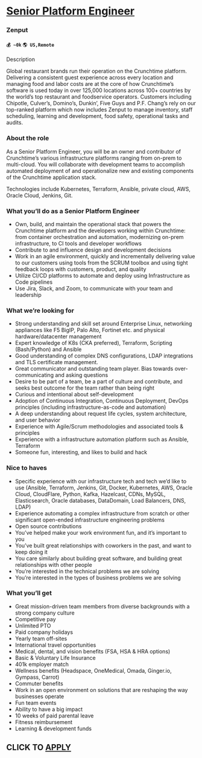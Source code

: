 # [Senior Platform Engineer](https://www.remotewlb.com/apply/senior-platform-engineer-83343)  
### Zenput  
#### `💰 ~0k` `🌎 US,Remote`  

Description

Global restaurant brands run their operation on the Crunchtime platform. Delivering a consistent guest experience across every location and managing food and labor costs are at the core of how Crunchtime’s software is used today in over 125,000 locations across 100+ countries by the world’s top restaurant and foodservice operators. Customers including Chipotle, Culver’s, Domino’s, Dunkin’, Five Guys and P.F. Chang’s rely on our top-ranked platform which now includes Zenput to manage inventory, staff scheduling, learning and development, food safety, operational tasks and audits.

###  **About the role**

As a Senior Platform Engineer, you will be an owner and contributor of Crunchtime’s various infrastructure platforms ranging from on-prem to multi-cloud. You will collaborate with development teams to accomplish automated deployment of and operationalize new and existing components of the Crunchtime application stack.

Technologies include Kubernetes, Terraform, Ansible, private cloud, AWS, Oracle Cloud, Jenkins, Git.

### What you’ll do as a Senior Platform Engineer

  * Own, build, and maintain the operational stack that powers the Crunchtime platform and the developers working within Crunchtime: from container orchestration and automation, modernizing on-prem infrastructure, to CI tools and developer workflows
  * Contribute to and influence design and development decisions
  * Work in an agile environment, quickly and incrementally delivering value to our customers using tools from the SCRUM toolbox and using tight feedback loops with customers, product, and quality
  * Utilize CI/CD platforms to automate and deploy using Infrastructure as Code pipelines
  * Use Jira, Slack, and Zoom, to communicate with your team and leadership

### What we’re looking for

  * Strong understanding and skill set around Enterprise Linux, networking appliances like F5 BigIP, Palo Alto, Fortinet etc. and physical hardware/datacenter management
  * Expert knowledge of K8s (CKA preferred), Terraform, Scripting (Bash/Python) and Ansible
  * Good understanding of complex DNS configurations, LDAP integrations and TLS certificate management.
  * Great communicator and outstanding team player. Bias towards over-communicating and asking questions
  * Desire to be part of a team, be a part of culture and contribute, and seeks best outcome for the team rather than being right
  * Curious and intentional about self-development
  * Adoption of Continuous Integration, Continuous Deployment, DevOps principles (including infrastructure-as-code and automation)
  * A deep understanding about request life cycles, system architecture, and user behavior
  * Experience with Agile/Scrum methodologies and associated tools & principles
  * Experience with a infrastructure automation platform such as Ansible, Terraform
  * Someone fun, interesting, and likes to build and hack

### Nice to haves

  * Specific experience with our infrastructure tech and tech we’d like to use (Ansible, Terraform, Jenkins, Git, Docker, Kubernetes, AWS, Oracle Cloud, CloudFlare, Python, Kafka, Hazelcast, CDNs, MySQL, Elasticsearch, Oracle databases, DataDomain, Load Balancers, DNS, LDAP)
  * Experience automating a complex infrastructure from scratch or other significant open-ended infrastructure engineering problems
  * Open source contributions
  * You’ve helped make your work environment fun, and it’s important to you
  * You’ve built great relationships with coworkers in the past, and want to keep doing it
  * You care similarly about building great software, and building great relationships with other people
  * You’re interested in the technical problems we are solving
  * You’re interested in the types of business problems we are solving

### What you’ll get

  * Great mission-driven team members from diverse backgrounds with a strong company culture
  * Competitive pay
  * Unlimited PTO
  * Paid company holidays
  * Yearly team off-sites
  * International travel opportunities
  * Medical, dental, and vision benefits (FSA, HSA & HRA options)
  * Basic & Voluntary Life Insurance
  * 401k employer match
  * Wellness benefits (Headspace, OneMedical, Omada, Ginger.io, Gympass, Carrot)
  * Commuter benefits
  * Work in an open environment on solutions that are reshaping the way businesses operate
  * Fun team events
  * Ability to have a big impact
  * 10 weeks of paid parental leave
  * Fitness reimbursement
  * Learning & development funds

  
## CLICK TO [APPLY](https://www.remotewlb.com/apply/senior-platform-engineer-83343)

